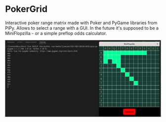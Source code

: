 # PokerGrid
Interactive poker range matrix made with Poker and PyGame libraries from PiPy. Allows to select a range with a GUI. In the future it's supposed to be a MiniFlopzilla - or a simple preflop odds calculator.




![alt text](https://github.com/MrCabss69/PokerGrid/blob/main/resources/Screenshot%20from%202022-12-31%2011-42-05.png?raw=true)
